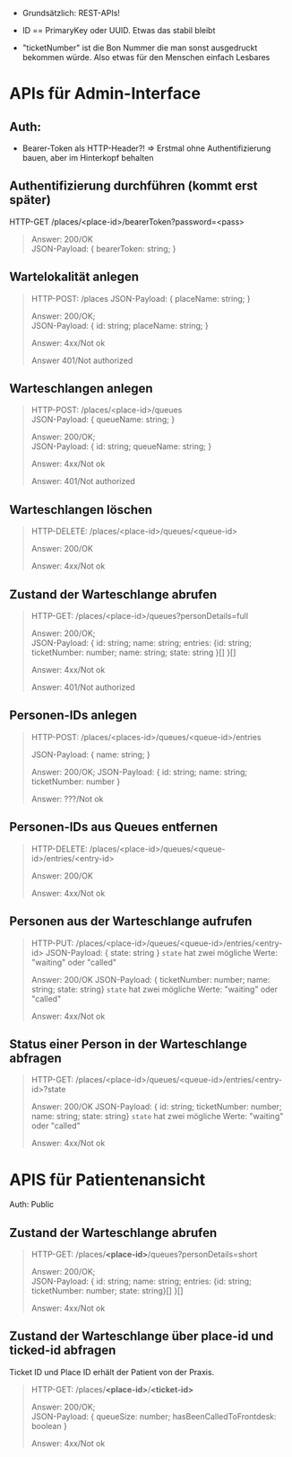 -   Grundsätzlich: REST-APIs!

-   ID == PrimaryKey oder UUID. Etwas das stabil bleibt

-   "ticketNumber" ist die Bon Nummer die man sonst ausgedruckt bekommen
    würde. Also etwas für den Menschen einfach Lesbares

APIs für Admin-Interface
========================

Auth:
-----

-   Bearer-Token als HTTP-Header?! =\> Erstmal ohne Authentifizierung
    bauen, aber im Hinterkopf behalten

Authentifizierung durchführen (kommt erst später)
-------------------------------------------------

HTTP-GET /places/\<place-id\>/bearerToken?password=\<pass\>

> Answer: 200/OK\
> JSON-Payload: { bearerToken: string; }


Wartelokalität anlegen
----------------------

> HTTP-POST: /places
> JSON-Payload: { placeName: string; }
> 
> Answer: 200/OK;\
> JSON-Payload: { id: string; placeName: string; }
>
> Answer: 4xx/Not ok
>
> Answer 401/Not authorized

 Warteschlangen anlegen
----------------------

> HTTP-POST: /places/\<place-id\>/queues\
> JSON-Payload:  { queueName: string; }
>
> Answer: 200/OK;\
> JSON-Payload: { id: string; queueName: string; }
>
> Answer: 4xx/Not ok
>
> Answer: 401/Not authorized

Warteschlangen löschen
----------------------

> HTTP-DELETE: /places/\<place-id\>/queues/\<queue-id\>
>
> Answer: 200/OK
>
> Answer: 4xx/Not ok

Zustand der Warteschlange abrufen
---------------------------------

> HTTP-GET: /places/\<place-id\>/queues?personDetails=full
>
> Answer: 200/OK;\
> JSON-Payload: { id: string; name: string; entries: {id: string;
> ticketNumber: number; name: string; state: string }\[\] }\[\]
>
> Answer: 4xx/Not ok
>
> Answer: 401/Not authorized

Personen-IDs anlegen
--------------------

> HTTP-POST: /places/\<places-id\>/queues/\<queue-id\>/entries
>
> JSON-Payload: { name: string; }
>
> Answer: 200/OK; JSON-Payload: { id: string; name: string;
> ticketNumber: number }
>
> Answer: ???/Not ok

Personen-IDs aus Queues entfernen
---------------------------------

> HTTP-DELETE:
> /places/\<place-id\>/queues/\<queue-id\>/entries/\<entry-id\>
>
> Answer: 200/OK
>
> Answer: 4xx/Not ok

Personen aus der Warteschlange aufrufen
---------------------------------------

> HTTP-PUT:
> /places/\<place-id\>/queues/\<queue-id\>/entries/\<entry-id\>
> JSON-Payload: { state: string }
> `state` hat zwei mögliche Werte: "waiting" oder "called"
>
> Answer: 200/OK
> JSON-Payload: { ticketNumber: number; name: string; state: string}
> `state` hat zwei mögliche Werte: "waiting" oder "called"
>
> Answer: 4xx/Not ok
 
Status einer Person in der Warteschlange abfragen
-------------------------------------------------
> HTTP-GET:
> /places/\<place-id\>/queues/\<queue-id\>/entries/\<entry-id\>?state
>
> Answer: 200/OK
> JSON-Payload: { id: string; ticketNumber: number; name: string; state: string}
> `state` hat zwei mögliche Werte: "waiting" oder "called"
>
> Answer: 4xx/Not ok

APIS für Patientenansicht
=========================

Auth: Public

Zustand der Warteschlange abrufen
---------------------------------

> HTTP-GET: /places/**\<place-id\>**/queues?personDetails=short
>
> Answer: 200/OK;\
> JSON-Payload: { id: string; name: string; entries: {id: string;
> ticketNumber: number; state: string}\[\] }\[\]
>
> Answer: 4xx/Not ok

Zustand der Warteschlange über place-id und ticked-id abfragen
-----------------------------------------------------------------

Ticket ID und Place ID erhält der Patient von der Praxis.

> HTTP-GET: /places/**\<place-id\>**/**\<ticket-id\>**
>
> Answer: 200/OK;\
> JSON-Payload: { queueSize: number; hasBeenCalledToFrontdesk: boolean }
>
> Answer: 4xx/Not ok

